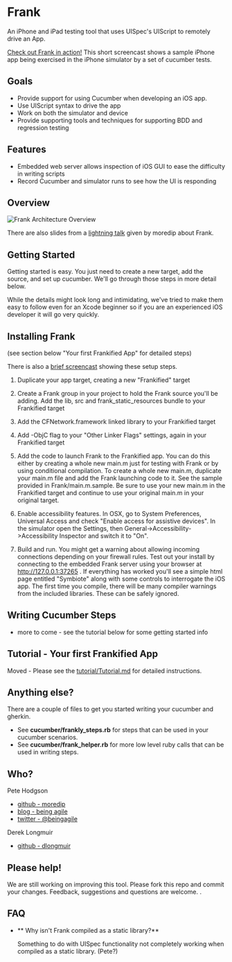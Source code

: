 Frank
=====

An iPhone and iPad testing tool that uses UISpec's UIScript to
remotely drive an App. 

[Check out Frank in action!](http://sl.thepete.net/frank_ea_demo) This short screencast shows a sample iPhone app being exercised in the iPhone simulator by a set of cucumber tests.


Goals
-----

* Provide support for using Cucumber when developing an iOS app.
* Use UIScript syntax to drive the app
* Work on both the simulator and device
* Provide supporting tools and techniques for supporting BDD and
  regression testing


Features
--------

* Embedded web server allows inspection of iOS GUI to ease the
  difficulty in writing scripts
* Record Cucumber and simulator runs to see how the UI is responding


Overview
--------

![Frank Architecture Overview](http://github.com/moredip/frank/raw/master/doc/Frank%20Architecture.png)

There are also slides from a [lightning talk](http://moredip.github.com/frank_lightning_talk_slides.html)
given by moredip about Frank.


Getting Started
---------------

Getting started is easy. You just need to create a new target, add the
source, and set up cucumber. We'll go through those steps in more
detail below. 

While the details might look long and intimidating, we've tried to
make them easy to follow even for an Xcode beginner so if you are an
experienced iOS developer it will go very quickly.


Installing Frank
----------------

(see section below "Your first Frankified App" for detailed steps)

There is also a [brief screencast](http://screencast.com/t/XnW5pL8q)
showing these setup steps.

1. Duplicate your app target, creating a new "Frankified" target

2. Create a Frank group in your project to hold the Frank source
you'll be adding. Add the lib, src and frank_static_resources bundle
to your Frankified target

3. Add the CFNetwork.framework linked library to your Frankified target

4. Add -ObjC flag to your "Other Linker Flags" settings, again in your
Frankified target

5. Add the code to launch Frank to the Frankified app. You can do this
either by creating a whole new main.m just for testing with Frank or
by using conditional compilation.
To create a whole new main.m, duplicate your main.m file and add the
Frank launching code to it. See the sample provided in
Frank/main.m.sample. Be sure to use your new main.m in the Frankified
target and continue to use your original main.m in your original
target.

6. Enable accessibility features. In OSX, go to System Preferences,
Universal Access and check "Enable access for assistive devices". In
the simulator open the Settings, then
General->Accessibility->Accessibility Inspector and switch it to "On".


7. Build and run. You might get a warning about allowing incoming
connections depending on your firewall rules. Test out your install by
connecting to the embedded Frank server using your browser at
http://127.0.0.1:37265 . If everything has worked you'll see a simple
html page entitled "Symbiote" along with some controls to interrogate
the iOS app. The first time you compile, there will be many compiler
warnings from the included libraries. These can be safely ignored.


Writing Cucumber Steps
----------------------

* more to come - see the tutorial below for some getting started info


Tutorial - Your first Frankified App
------------------------------------

Moved - Please see the [tutorial/Tutorial.md](Frank/tree/master/tutorial/Tutorial.md) for detailed instructions.


Anything else?
--------------

There are a couple of files to get you started writing your cucumber and gherkin.

* See **cucumber/frankly_steps.rb** for steps that can be used in your cucumber scenarios.
* See **cucumber/frank_helper.rb** for more low level ruby calls that can be used in writing steps.


Who?
----

Pete Hodgson

* [github - moredip](http://github.com/moredip)
* [blog - being agile](http://blog.thepete.net/)
* [twitter - @beingagile](http://twitter.com/beingagile)

Derek Longmuir

* [github - dlongmuir](http://github.com/dlongmuir)


Please help!
------------

We are still working on improving this tool. Please fork this repo and
commit your changes. Feedback, suggestions and questions are welcome.
<tell how to here>.


FAQ
---

* ** Why isn't Frank compiled as a static library?**

  Something to do with UISpec functionality not completely working
  when compiled as a static library. (Pete?)
